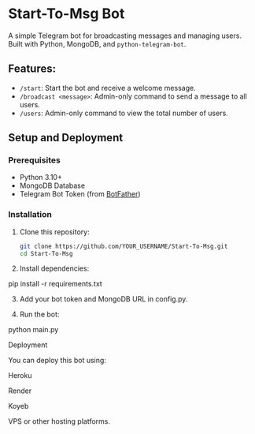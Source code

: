 # Start-To-Msg Bot

A simple Telegram bot for broadcasting messages and managing users. Built with Python, MongoDB, and `python-telegram-bot`.

## Features:
- `/start`: Start the bot and receive a welcome message.
- `/broadcast <message>`: Admin-only command to send a message to all users.
- `/users`: Admin-only command to view the total number of users.

## Setup and Deployment

### Prerequisites
- Python 3.10+
- MongoDB Database
- Telegram Bot Token (from [BotFather](https://t.me/BotFather))

### Installation
1. Clone this repository:
   ```bash
   git clone https://github.com/YOUR_USERNAME/Start-To-Msg.git
   cd Start-To-Msg

2. Install dependencies:

pip install -r requirements.txt


3. Add your bot token and MongoDB URL in config.py.


4. Run the bot:

python main.py



Deployment

You can deploy this bot using:

Heroku

Render

Koyeb

VPS or other hosting platforms.

